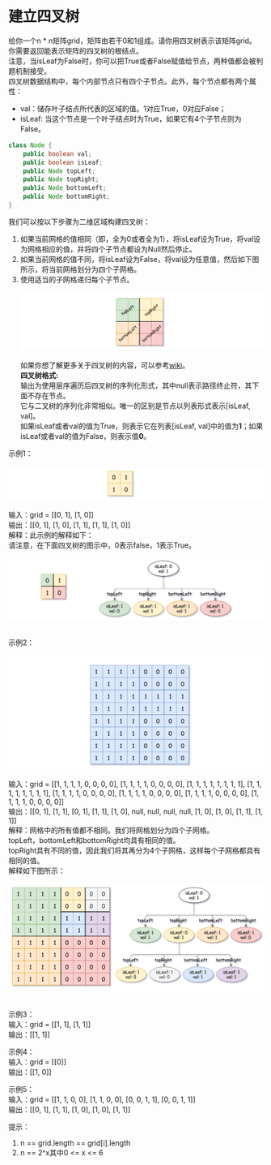 <h1>建立四叉树</h1>

给你一个n * n矩阵grid，矩阵由若干0和1组成。请你用四叉树表示该矩阵grid。</br>
你需要返回能表示矩阵的四叉树的根结点。</br>
注意，当isLeaf为False时，你可以把True或者False赋值给节点，两种值都会被判题机制接受。</br>
四叉树数据结构中，每个内部节点只有四个子节点。此外，每个节点都有两个属性：</br>
- val：储存叶子结点所代表的区域的值。1对应True，0对应False；</br>
- isLeaf: 当这个节点是一个叶子结点时为True，如果它有4个子节点则为False。</br>
```java
class Node {
    public boolean val;
    public boolean isLeaf;
    public Node topLeft;
    public Node topRight;
    public Node bottomLeft;
    public Node bottomRight;
}
```
我们可以按以下步骤为二维区域构建四叉树：
1. 如果当前网格的值相同（即，全为0或者全为1），将isLeaf设为True，将val设为网格相应的值，并将四个子节点都设为Null然后停止。</br>
2. 如果当前网格的值不同，将isLeaf设为False，将val设为任意值，然后如下图所示，将当前网格划分为四个子网格。</br>
3. 使用适当的子网格递归每个子节点。</br>
</br>![](./image/1.png)</br></br>
如果你想了解更多关于四叉树的内容，可以参考[wiki](https://en.wikipedia.org/wiki/Quadtree)。</br>
<b>四叉树格式:</b></br>
输出为使用层序遍历后四叉树的序列化形式，其中null表示路径终止符，其下面不存在节点。</br>
它与二叉树的序列化非常相似。唯一的区别是节点以列表形式表示[isLeaf, val]。</br>
如果isLeaf或者val的值为True，则表示它在列表[isLeaf, val]中的值为<b>1</b>；如果isLeaf或者val的值为False，则表示值<b>0</b>。</br>

示例1：</br>
</br>![](./image/2.png)</br></br>
输入：grid = [[0, 1], [1, 0]]</br>
输出：[[0, 1], [1, 0], [1, 1], [1, 1], [1, 0]]</br>
解释：此示例的解释如下：</br>
请注意，在下面四叉树的图示中，0表示false，1表示True。</br>
</br>![](./image/3.png)</br></br>

示例2：</br>
</br>![](./image/4.png)</br></br>
输入：grid = [[1, 1, 1, 1, 0, 0, 0, 0], [1, 1, 1, 1, 0, 0, 0, 0], [1, 1, 1, 1, 1, 1, 1, 1], [1, 1, 1, 1, 1, 1, 1, 1], [1, 1, 1, 1, 0, 0, 0, 0], [1, 1, 1, 1, 0, 0, 0, 0], [1, 1, 1, 1, 0, 0, 0, 0], [1, 1, 1, 1, 0, 0, 0, 0]]</br>
输出：[[0, 1], [1, 1], [0, 1], [1, 1], [1, 0], null, null, null, null, [1, 0], [1, 0], [1, 1], [1, 1]]</br>
解释：网格中的所有值都不相同。我们将网格划分为四个子网格。</br>
topLeft，bottomLeft和bottomRight均具有相同的值。</br>
topRight具有不同的值，因此我们将其再分为4个子网格，这样每个子网格都具有相同的值。</br>
解释如下图所示：</br>
</br>![](./image/5.png)</br></br>

示例3：</br>
输入：grid = [[1, 1], [1, 1]]</br>
输出：[[1, 1]]</br>

示例4：</br>
输入：grid = [[0]]</br>
输出：[[1, 0]]</br>

示例5：</br>
输入：grid = [[1, 1, 0, 0], [1, 1, 0, 0], [0, 0, 1, 1], [0, 0, 1, 1]]</br>
输出：[[0, 1], [1, 1], [1, 0], [1, 0], [1, 1]]</br>

提示：
1. n == grid.length == grid[i].length</br>
2. n == 2^x其中0 <= x <= 6</br>
